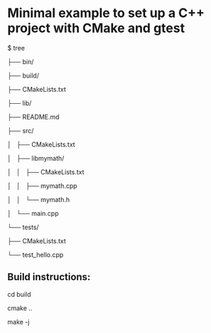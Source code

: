 # Minimal example to set up a C++ project with CMake and gtest

$ tree

├── bin/

├── build/

├── CMakeLists.txt

├── lib/

├── README.md

├── src/

│   ├── CMakeLists.txt

│   ├── libmymath/

│   │   ├── CMakeLists.txt

│   │   ├── mymath.cpp

│   │   └── mymath.h

│   └── main.cpp

└── tests/

├── CMakeLists.txt

└── test_hello.cpp

## Build instructions:

cd build 

cmake ..

make -j


